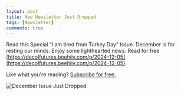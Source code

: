 ```yaml
---
layout: post
title: New Newsletter Just Dropped
tags: [Newsletter]
comments: true
---
```


Read this Special “I am tired from Turkey Day” Issue. December is for resting our minds. Enjoy some lighthearted news. Read for free [https://decolfutures.beehiiv.com/p/2024-12-05](https://decolfutures.beehiiv.com/p/2024-12-05).

Like what you're reading? [Subscribe for free.](https://decolfutures.beehiiv.com/subscribe)

 ![December Issue Just Dropped](https://github.com/user-attachments/assets/4bff7781-6b6a-4762-8a5e-cace4b05faa2)
